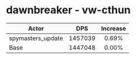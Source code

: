 # dawnbreaker - vw-cthun
| Actor | DPS | Increase |
|---|:---:|:---:|
|spymasters_update|1457039|0.69%|
|Base|1447048|0.00%|
